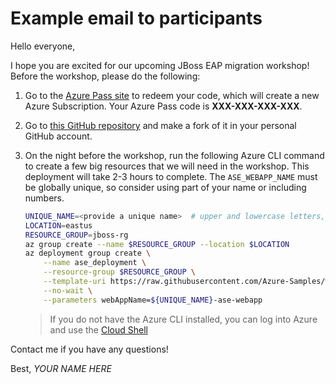 # Example email to participants

Hello everyone,

I hope you are excited for our upcoming JBoss EAP migration workshop! Before the workshop, please do the following:

1. Go to the [Azure Pass site](https://www.microsoftazurepass.com/) to redeem your code, which will create a new Azure Subscription. Your Azure Pass code is **XXX-XXX-XXX-XXX**.
2. Go to [this GitHub repository](https://github.com/Azure-Samples/workshop-migrate-jboss-on-app-service) and make a fork of it in your personal GitHub account.
3. On the night before the workshop, run the following Azure CLI command to create a few big resources that we will need in the workshop. This deployment will take 2-3 hours to complete. The `ASE_WEBAPP_NAME` must be globally unique, so consider using part of your name or including numbers.

    ```bash
    UNIQUE_NAME=<provide a unique name>  # upper and lowercase letters, numbers, and dashes OK
    LOCATION=eastus
    RESOURCE_GROUP=jboss-rg
    az group create --name $RESOURCE_GROUP --location $LOCATION
    az deployment group create \
        --name ase_deployment \
        --resource-group $RESOURCE_GROUP \
        --template-uri https://raw.githubusercontent.com/Azure-Samples/workshop-migrate-jboss-on-app-service/main/templates/ase-template.json \
        --no-wait \
        --parameters webAppName=${UNIQUE_NAME}-ase-webapp
    ```

    > If you do not have the Azure CLI installed, you can log into Azure and use the [Cloud Shell](https://shell.azure.com/)

Contact me if you have any questions!

Best,
*YOUR NAME HERE*
